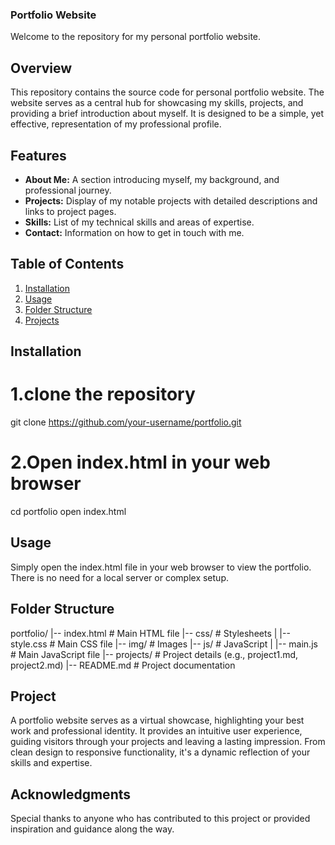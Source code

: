 ### Portfolio Website
Welcome to the repository for my personal portfolio website.

## Overview

This repository contains the source code for personal portfolio website. The website serves as a central hub for showcasing my skills, projects, and providing a brief introduction about myself. It is designed to be a simple, yet effective, representation of my professional profile.

## Features

- **About Me:** A section introducing myself, my background, and professional journey.
- **Projects:** Display of my notable projects with detailed descriptions and links to project pages.
- **Skills:** List of my technical skills and areas of expertise.
- **Contact:** Information on how to get in touch with me.

## Table of Contents

1. [Installation](#installation)
2. [Usage](#usage)
3. [Folder Structure](#folder-structure)
4. [Projects](#projects)


## Installation
# 1.clone the repository
git clone https://github.com/your-username/portfolio.git
# 2.Open index.html in your web browser
cd portfolio
open index.html
## Usage
Simply open the index.html file in your web browser to view the portfolio. There is no need for a local server or complex setup.
## Folder Structure
portfolio/
|-- index.html          # Main HTML file
|-- css/                # Stylesheets
|   |-- style.css       # Main CSS file
|-- img/                # Images
|-- js/                 # JavaScript
|   |-- main.js         # Main JavaScript file
|-- projects/           # Project details (e.g., project1.md, project2.md)
|-- README.md           # Project documentation
## Project
A portfolio website serves as a virtual showcase, highlighting your best work and professional identity. It provides an intuitive user experience, guiding visitors through your projects and leaving a lasting impression. From clean design to responsive functionality, it's a dynamic reflection of your skills and expertise.

## Acknowledgments
Special thanks to anyone who has contributed to this project or provided inspiration and guidance along the way.


